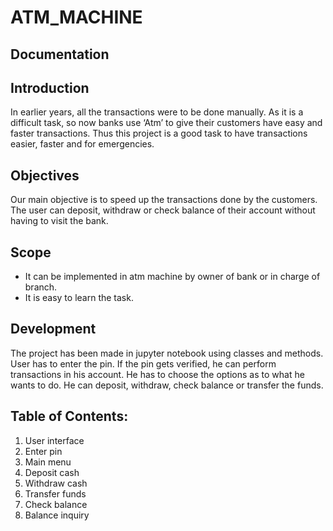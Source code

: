 # ATM_MACHINE

## Documentation

## Introduction

In earlier years, all the transactions were to be done manually. As it is a difficult task, so now banks use ‘Atm’ to give their customers have easy and faster transactions. Thus this project is a good task to have transactions easier, faster and for emergencies.

## Objectives

Our main objective is to speed up the transactions done by the customers. The user can deposit, withdraw or check balance of their account without having to visit the bank.

## Scope

- It can be implemented in atm machine by owner of bank or in charge of branch.
- It is easy to learn the task.

## Development

The project has been made in jupyter notebook using classes and methods.
User has to enter the pin. If the pin gets verified, he can perform transactions in his account.
He has to choose the options as to what he wants to do. He can deposit, withdraw, check balance or transfer the funds.

## Table of Contents:
1.	User interface
2.	Enter pin
3.	Main menu
4.	Deposit cash
5.	Withdraw cash
6.	Transfer funds
7.	Check balance
8.	Balance inquiry
